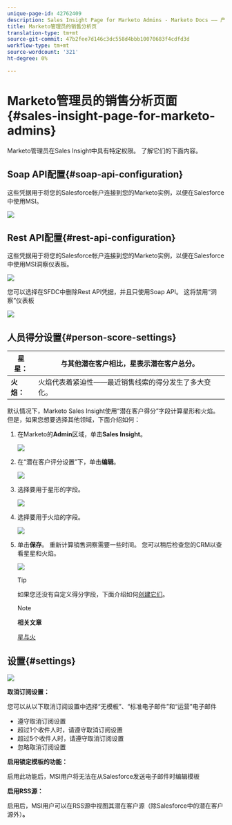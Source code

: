 ```yaml
---
unique-page-id: 42762409
description: Sales Insight Page for Marketo Admins - Marketo Docs —— 产品文档
title: Marketo管理员的销售分析页
translation-type: tm+mt
source-git-commit: 47b2fee7d146c3dc558d4bbb10070683f4cdfd3d
workflow-type: tm+mt
source-wordcount: '321'
ht-degree: 0%

---
```



# Marketo管理员的销售分析页面{#sales-insight-page-for-marketo-admins}

Marketo管理员在Sales Insight中具有特定权限。 了解它们的下面内容。

## Soap API配置{#soap-api-configuration}

这些凭据用于将您的Salesforce帐户连接到您的Marketo实例，以便在Salesforce中使用MSI。

![](assets/one-1.png)

## Rest API配置{#rest-api-configuration}

这些凭据用于将您的Salesforce帐户连接到您的Marketo实例，以便在Salesforce中使用MSI洞察仪表板。

![](assets/two-1.png)

您可以选择在SFDC中删除Rest API凭据，并且只使用Soap API。 这将禁用“洞察”仪表板

![](assets/three-1.png)

## 人员得分设置{#person-score-settings}

| **星星：** | 与其他潜在客户相比，星表示潜在客户总分。 |
|---|---|
| **火焰：** | 火焰代表着紧迫性——最近销售线索的得分发生了多大变化。 |

默认情况下，Marketo Sales Insight使用“潜在客户得分”字段计算星形和火焰。 但是，如果您想要选择其他领域，下面介绍如何：

1. 在Marketo的&#x200B;**Admin**&#x200B;区域，单击&#x200B;**Sales Insight**。

   ![](assets/four.png)

1. 在“潜在客户评分设置”下，单击&#x200B;**编辑**。

   ![](assets/five.png)

1. 选择要用于星形的字段。

   ![](assets/six.png)

1. 选择要用于火焰的字段。

   ![](assets/seven.png)

1. 单击&#x200B;**保存**。 重新计算销售洞察需要一些时间。 您可以稍后检查您的CRM以查看星星和火焰。

   ![](assets/eight.png)

   >[!TIP]
   >
   >如果您还没有自定义得分字段，下面介绍如何[创建它们](http://docs.marketo.com/x/3wMk)。

   >[!NOTE]
   >
   >**相关文章**
   >
   >
   >[星与火](http://docs.marketo.com/x/qgU6Ag)

## 设置{#settings}

![](assets/nine.png)

**取消订阅设置：**

您可以从以下取消订阅设置中选择“无模板”、“标准电子邮件”和“运营”电子邮件

* 遵守取消订阅设置
* 超过1个收件人时，请遵守取消订阅设置
* 超过5个收件人时，请遵守取消订阅设置
* 忽略取消订阅设置

**启用锁定模板的功能：**

启用此功能后，MSI用户将无法在从Salesforce发送电子邮件时编辑模板

**启用RSS源：**

启用后，MSI用户可以在RSS源中视图其潜在客户源（除Salesforce中的潜在客户源外）**。**
